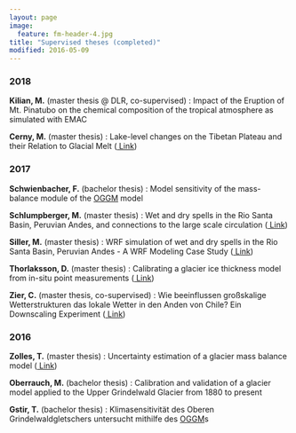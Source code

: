```yaml
---
layout: page
image:
  feature: fm-header-4.jpg
title: "Supervised theses (completed)"
modified: 2016-05-09
---
```


### 2018

**Kilian, M.** (master thesis @ DLR, co-supervised)
: Impact of the Eruption of Mt. Pinatubo on the chemical composition of the tropical atmosphere as simulated with EMAC

**Cerny, M.** (master thesis)
: Lake-level changes on the Tibetan Plateau and their Relation to Glacial Melt ([<i class="fa fa-file-pdf-o" aria-hidden="true"></i> Link](http://diglib.uibk.ac.at/ulbtirolhs/content/titleinfo/2347464))

### 2017

**Schwienbacher, F.** (bachelor thesis)
: Model sensitivity of the mass-balance module of the [OGGM](http://oggm.org/) model

**Schlumpberger, M.** (master thesis)
: Wet and dry spells in the Rio Santa Basin, Peruvian Andes, and connections to the large scale circulation ([<i class="fa fa-file-pdf-o" aria-hidden="true"></i> Link](http://diglib.uibk.ac.at/urn:nbn:at:at-ubi:1-6985))

**Siller, M.** (master thesis)
: WRF simulation of wet and dry spells in the Rio Santa Basin, Peruvian Andes - A WRF Modeling Case Study ([<i class="fa fa-file-pdf-o" aria-hidden="true"></i> Link](http://diglib.uibk.ac.at/urn:nbn:at:at-ubi:1-7816))

**Thorlaksson, D.** (master thesis)
: Calibrating a glacier ice thickness model from in-situ point measurements ([<i class="fa fa-file-pdf-o" aria-hidden="true"></i> Link](http://diglib.uibk.ac.at/urn:nbn:at:at-ubi:1-7259))

**Zier, C.** (master thesis, co-supervised)
: Wie beeinflussen großskalige Wetterstrukturen das lokale Wetter in den Anden von Chile? Ein Downscaling Experiment ([<i class="fa fa-file-pdf-o" aria-hidden="true"></i> Link](http://diglib.uibk.ac.at/urn:nbn:at:at-ubi:1-7092))


### 2016

**Zolles, T.** (master thesis)
: Uncertainty estimation of a glacier mass balance model ([<i class="fa fa-file-pdf-o" aria-hidden="true"></i> Link](http://diglib.uibk.ac.at/urn:nbn:at:at-ubi:1-5240))

**Oberrauch, M.** (bachelor thesis)
: Calibration and validation of a glacier model applied to the Upper Grindelwald Glacier from 1880 to present

**Gstir, T.**  (bachelor thesis)
: Klimasensitivität des Oberen Grindelwaldgletschers untersucht mithilfe des [OGGM](http://oggm.org/)s
